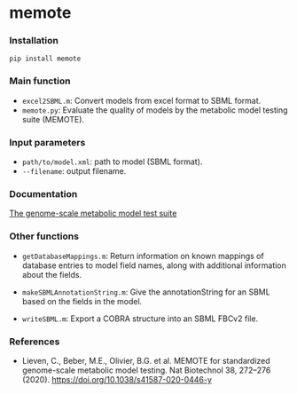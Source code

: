 # memote



### Installation
```
pip install memote
```

### Main function
- `excel2SBML.m`: Convert models from excel format to SBML format.
- `memote.py`:  Evaluate the quality of models by the metabolic model testing suite (MEMOTE).

### Input parameters
- `path/to/model.xml`: path to model (SBML format).
- `--filename`: output filename. 

### Documentation
[The genome-scale metabolic model test suite](https://memote.readthedocs.io/)


### Other functions

- `getDatabaseMappings.m`: Return information on known mappings of database entries to model field names, along with additional information about the  fields.

- `makeSBMLAnnotationString.m`: Give the annotationString for an SBML based on the fields in the model.

- `writeSBML.m`: Export a COBRA structure into an SBML FBCv2 file. 



### References

- Lieven, C., Beber, M.E., Olivier, B.G. et al. MEMOTE for standardized genome-scale metabolic model testing. Nat Biotechnol 38, 272–276 (2020). https://doi.org/10.1038/s41587-020-0446-y
